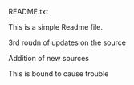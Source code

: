 README.txt

This is a simple Readme file.

3rd roudn of updates on the source

Addition of new sources

This is bound to cause trouble 